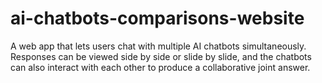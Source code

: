 # ai-chatbots-comparisons-website
A web app that lets users chat with multiple AI chatbots simultaneously. Responses can be viewed side by side or slide by slide, and the chatbots can also interact with each other to produce a collaborative joint answer.
